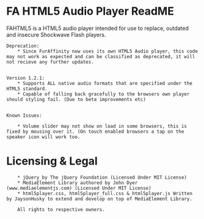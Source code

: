 # FA HTML5 Audio Player ReadME

FAHTML5 is a HTML5 audio player intended for use to replace, outdated and insecure Shockwave Flash players.
	
	
	Deprecation:
		* Since FurAffinity now uses its own HTML5 Audio player, this code may not work as expected and can be classified as deprecated, it will not recieve any further updates.
	
	
	Version 1.2.1:
		* Supports ALL native audio formats that are specified under the HTML5 standard.
		* Capable of falling back gracefully to the browsers own player should styling fail. (Due to beta improvements etc)
		
	
	Known Issues:
	
		* Volume slider may not show on load in some browsers, this is fixed by mousing over it. (On touch enabled browsers a tap on the speaker icon will work too.
		
	
# Licensing & Legal

		* jQuery by The jQuery Foundation (Licensed Under MIT License)
		* MediaElement Library authored by John Dyer (www.mediaelementjs.com) (Licensed Under MIT License)
		* html5player.css, html5player_full.css & html5player.js Written by JaysonHusky to extend and develop on top of MediaElement Library.
		
		All rights to respective owners.
